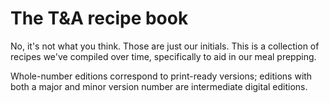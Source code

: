 # The T&A recipe book
No, it's not what you think.
Those are just our initials.
This is a collection of recipes we've compiled over time,
specifically to aid in our meal prepping.

Whole-number editions correspond to print-ready versions;
editions with both a major and minor
version number are intermediate digital editions.